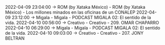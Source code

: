 2022-04-09 23:04:00 -> ROM (by Xataka México) - ROM (by Xataka México) - Los millones minados en las oficinas de un CONALEP
2022-04-09 23:12:00 -> Migala - Migala - PODCAST MIGALA 02: El sentido de la vida.
2022-04-10 00:56:00 -> Creativo - Creativo - 209. OMAR CHAPARRO
2022-04-10 06:29:00 -> Migala - Migala - PODCAST MIGALA 02: El sentido de la vida.
2022-04-10 09:03:00 -> Creativo - Creativo - 207. JONY BELTRAN
